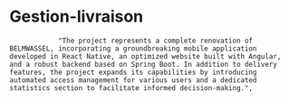 # Gestion-livraison
				"The project represents a complete renovation of BELMWASSEL, incorporating a groundbreaking mobile application developed in React Native, an optimized website built with Angular, and a robust backend based on Spring Boot. In addition to delivery features, the project expands its capabilities by introducing automated access management for various users and a dedicated statistics section to facilitate informed decision-making.",
